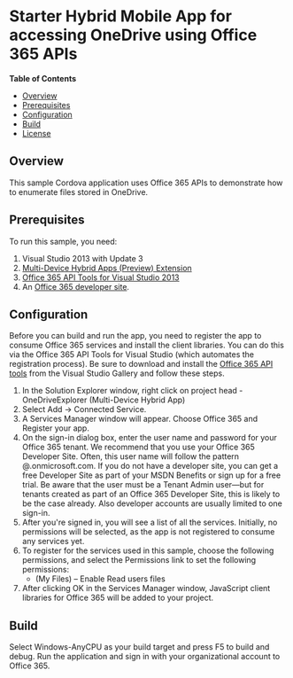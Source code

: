 # Starter Hybrid Mobile App for accessing OneDrive using Office 365 APIs #

**Table of Contents**

- [Overview](#overview)
- [Prerequisites](#prerequisites)
- [Configuration](#configuration)
- [Build](#build)
- [License](https://github.com/OfficeDev/OneDriveExplorer/blob/master/LICENSE)

## Overview ##

This sample Cordova application uses Office 365 APIs to demonstrate how to enumerate files stored in OneDrive.

<a name="prerequisites"></a>
## Prerequisites ##

To run this sample, you need:

1. Visual Studio 2013 with Update 3
2. [Multi-Device Hybrid Apps (Preview) Extension](http://www.visualstudio.com/en-us/explore/cordova-vs.aspx)
3. [Office 365 API Tools for Visual Studio 2013](https://visualstudiogallery.msdn.microsoft.com/a15b85e6-69a7-4fdf-adda-a38066bb5155)
4. An [Office 365 developer site](https://portal.office.com/Signup/Signup.aspx?OfferId=6881A1CB-F4EB-4db3-9F18-388898DAF510&DL=DEVELOPERPACK&ali=1).

<a name="configuration"></a>
## Configuration ##

Before you can build and run the app, you need to register the app to consume Office 365 services and install the client libraries. You can do this via the Office 365 API Tools for Visual Studio (which automates the registration process). Be sure to download and install the [Office 365 API tools](http://visualstudiogallery.msdn.microsoft.com/7e947621-ef93-4de7-93d3-d796c43ba34f) from the Visual Studio Gallery and follow these steps.

  1. In the Solution Explorer window, right click on project head - OneDriveExplorer (Multi-Device Hybrid App)
  2. Select Add -> Connected Service.
  3. A Services Manager window will appear. Choose Office 365 and Register your app.
  4. On the sign-in dialog box, enter the user name and password for your Office 365 tenant. We recommend that you use your Office 365 Developer Site. Often, this user name will follow the pattern <your-name>@<tenant-name>.onmicrosoft.com. If you do not have a developer site, you can get a free Developer Site as part of your MSDN Benefits or sign up for a free trial. Be aware that the user must be a Tenant Admin user—but for tenants created as part of an Office 365 Developer Site, this is likely to be the case already. Also developer accounts are usually limited to one sign-in.
  4. After you're signed in, you will see a list of all the services. Initially, no permissions will be selected, as the app is not registered to consume any services yet. 
  5. To register for the services used in this sample, choose the following permissions, and select the Permissions link to set the following permissions:
	 - (My Files) – Enable Read users files
  6. After clicking OK in the Services Manager window, JavaScript client libraries for Office 365 will be added to your project.

<a name="build"></a>
## Build ##

Select Windows-AnyCPU as your build target and press F5 to build and debug. Run the application and sign in with your organizational account to Office 365.